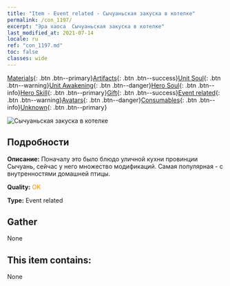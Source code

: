 ```yaml
---
title: "Item - Event related - Сычуаньская закуска в котелке"
permalink: /con_1197/
excerpt: "Эра хаоса  Сычуаньская закуска в котелке"
last_modified_at: 2021-07-14
locale: ru
ref: "con_1197.md"
toc: false
classes: wide
---
```

 [Materials](/ItemsRU/){: .btn .btn--primary}[Artifacts](/ItemsRU/Artifacts/){: .btn .btn--success}[Unit Soul](/ItemsRU/UnitSoul/){: .btn .btn--warning}[Unit Awakening](/ItemsRU/UnitAwakening/){: .btn .btn--danger}[Hero Soul](/ItemsRU/HeroSoul/){: .btn .btn--info}[Hero Skill](/ItemsRU/HeroSkill/){: .btn .btn--primary}[Gift](/ItemsRU/Gift/){: .btn .btn--success}[Event related](/ItemsRU/Events/){: .btn .btn--warning}[Avatars](/ItemsRU/Avatars/){: .btn .btn--danger}[Consumables](/ItemsRU/Consumables/){: .btn .btn--info}[Unknown](/ItemsRU/Unknown/){: .btn .btn--primary}

 ![Сычуаньская закуска в котелке](/images/t/i_81521121.png)

## Подробности
 **Описание:** Поначалу это было блюдо уличной кухни провинции Сычуань, сейчас у него множество модификаций. Самая популярная - с внутренностями домашней птицы.

 **Quality:** <span style="color: #FF8C00">OK</span>

 **Type:** Event related

## Gather

  None

## This item contains:

  None

